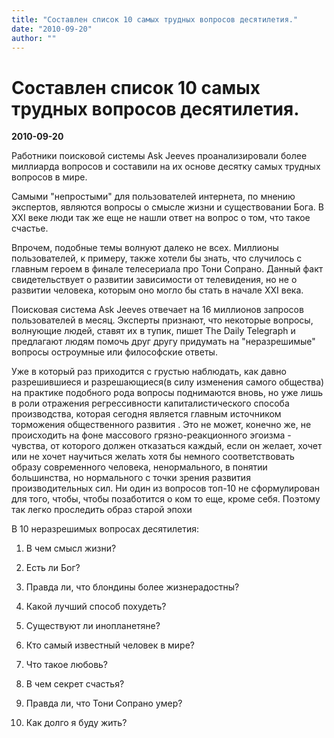 ```yaml
---
title: "Составлен список 10 самых трудных вопросов десятилетия."
date: "2010-09-20"
author: ""
---
```


# Составлен список 10 самых трудных вопросов десятилетия.

**2010-09-20** 

Работники поисковой системы Ask Jeeves проанализировали более миллиарда вопросов и составили на их основе десятку самых трудных вопросов в мире.

Самыми "непростыми" для пользователей интернета, по мнению экспертов, являются вопросы о смысле жизни и существовании Бога. В XXI веке люди так же еще не нашли ответ на вопрос о том, что такое счастье.

Впрочем, подобные темы волнуют далеко не всех. Миллионы пользователей, к примеру, также хотели бы знать, что случилось с главным героем в финале телесериала про Тони Сопрано. Данный факт свидетельствует о развитии зависимости от телевидения, но не о развитии человека, которым оно могло бы стать в начале ХХІ века.

Поисковая система Ask Jeeves отвечает на 16 миллионов запросов пользователей в месяц. Эксперты признают, что некоторые вопросы, волнующие людей, ставят их в тупик, пишет The Daily Telegraph и предлагают людям помочь друг другу придумать на "неразрешимые" вопросы остроумные или философские ответы.

Уже в который раз приходится с грустью наблюдать, как давно разрешившиеся и разрешающиеся(в силу изменения самого общества) на практике подобного рода вопросы поднимаются вновь, но уже лишь в роли отражения регрессивности капиталистического способа производства, которая сегодня является главным источником торможения общественного развития . Это не может, конечно же, не происходить на фоне массового грязно-реакционного эгоизма - чувства, от которого должен отказаться каждый, если он желает, хочет или не хочет научиться желать хотя бы немного соответствовать образу современного человека, ненормального, в понятии большинства, но нормального с точки зрения развития производительных сил. Ни один из вопросов топ-10 не сформулирован для того, чтобы, чтобы позаботится о ком то еще, кроме себя. Поэтому так легко проследить образ старой эпохи

В 10 неразрешимых вопросах десятилетия:

1. В чем смысл жизни?

2. Есть ли Бог?

3. Правда ли, что блондины более жизнерадостны?

4. Какой лучший способ похудеть?

5. Существуют ли инопланетяне?

6. Кто самый известный человек в мире?

7. Что такое любовь?

8. В чем секрет счастья?

9. Правда ли, что Тони Сопрано умер?

10. Как долго я буду жить?